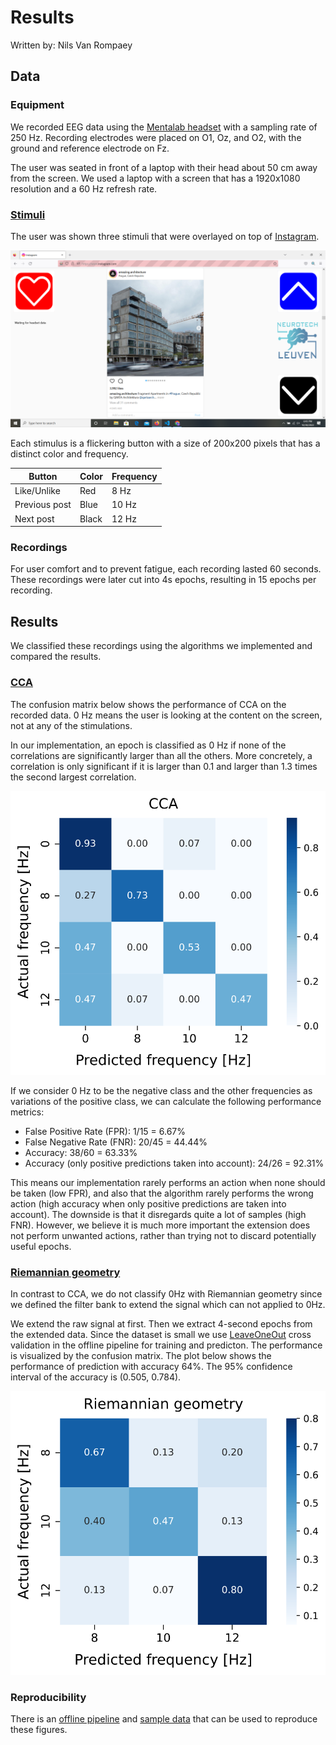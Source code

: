 # Results

Written by: Nils Van Rompaey

## Data

### Equipment

We recorded EEG data using the [Mentalab headset](../headset.md) with a sampling rate of 250 Hz. Recording electrodes were placed on O1, Oz, and O2, with the ground and reference electrode on Fz.

The user was seated in front of a laptop with their head about 50 cm away from the screen. We used a laptop with a screen that has a 1920x1080 resolution and a 60 Hz refresh rate.

### [Stimuli](../extension/stimuli.md)

The user was shown three stimuli that were overlayed on top of [Instagram](https://www.instagram.com).

![alt_text](./images/image.png "Screenshot")

Each stimulus is a flickering button with a size of 200x200 pixels that has a distinct color and frequency.

| Button        | Color | Frequency |
| ------------- | ----- | --------- |
| Like/Unlike   | Red   | 8 Hz      |
| Previous post | Blue  | 10 Hz     |
| Next post     | Black | 12 Hz     |



### Recordings

For user comfort and to prevent fatigue, each recording lasted 60 seconds. These recordings were later cut into 4s epochs, resulting in 15 epochs per recording.

## Results

We classified these recordings using the algorithms we implemented and compared the results.

### [CCA](CCA.md)

The confusion matrix below shows the performance of CCA on the recorded data. 0 Hz means the user is looking at the content on the screen, not at any of the stimulations.

In our implementation, an epoch is classified as 0 Hz if none of the correlations are significantly larger than all the others.
More concretely, a correlation is only significant if it is larger than 0.1 and larger than 1.3 times the second largest correlation.

![alt_text](./images/CCA_4s.svg "Confusion matrix of CCA")

If we consider 0 Hz to be the negative class and the other frequencies as variations of the positive class, we can calculate the following performance metrics:

- False Positive Rate (FPR): 1/15 = 6.67%
- False Negative Rate (FNR): 20/45 = 44.44%
- Accuracy: 38/60 = 63.33%
- Accuracy (only positive predictions taken into account): 24/26 = 92.31%

This means our implementation rarely performs an action when none should be taken (low FPR), and also that the algorithm rarely performs the wrong action (high accuracy when only positive predictions are taken into account). The downside is that it disregards quite a lot of samples (high FNR). However, we believe it is much more important the extension does not perform unwanted actions, rather than trying not to discard potentially useful epochs.

### [Riemannian geometry](riemannian.md)

In contrast to CCA, we do not classify 0Hz with Riemannian geometry since we defined the filter bank to extend the signal which can not applied to 0Hz.

We extend the raw signal at first. Then we extract 4-second epochs from the extended data. Since the dataset is small we use [LeaveOneOut](https://scikit-learn.org/stable/modules/generated/sklearn.model_selection.LeaveOneOut.html) cross validation in the offline pipeline for training and predicton. The performance is visualized by the confusion matrix. The plot below shows the performance of prediction with accuracy 64%. The 95% confidence interval of the accuracy is (0.505, 0.784).

![alt text](./images/Riemannian_4s.svg "Confusion matrix of Riemannian geometry")

### Reproducibility

There is an [offline pipeline](sample/offline_pipeline) and [sample data](sample/sample_data) that can be used to reproduce these figures.
